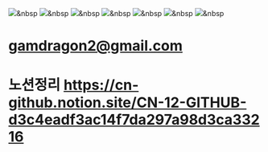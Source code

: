 <img src="https://img.shields.io/badge/#3776AB?style=flat-square&logo=simpleiconsPython&logoColor=white"/></a>&nbsp
<img src="https://img.shields.io/badge/#3775A9?style=flat-square&logo=simpleiconsPyPI&logoColor=white"/></a>&nbsp
<img src="https://img.shields.io/badge/#E34F26?style=flat-square&logo=simpleiconsHTML5&logoColor=white"/></a>&nbsp 
<img src="https://img.shields.io/badge/#1572B6?style=flat-square&logo=simpleiconsCSS3&logoColor=white"/></a>&nbsp 
<img src="https://img.shields.io/badge/#F7DF1E?style=flat-square&logo=simpleiconsJavaScript&logoColor=white"/></a>&nbsp 
<img src="https://img.shields.io/badge/#F5792A?style=flat-square&logo=simpleiconsBlender&logoColor=white"/></a>&nbsp 
<img src="https://img.shields.io/badge/#F24E1E?style=flat-square&logo=simpleiconsFigma&logoColor=white"/></a>&nbsp 
# gamdragon2@gmail.com
# 노션정리 https://cn-github.notion.site/CN-12-GITHUB-d3c4eadf3ac14f7da297a98d3ca33216

